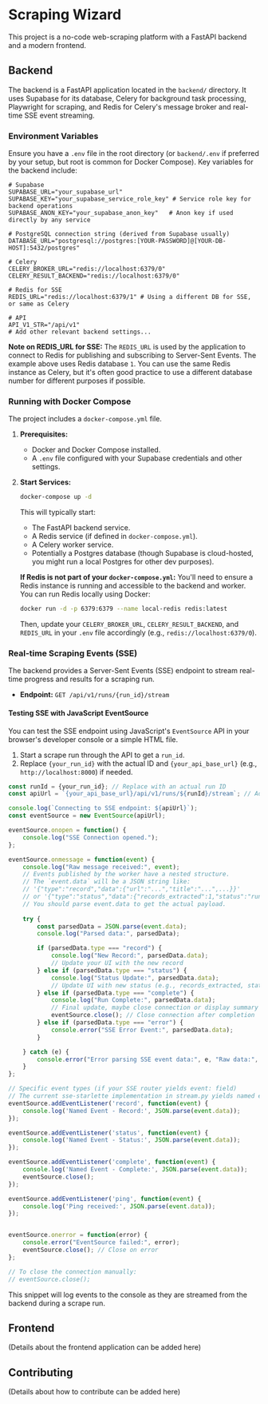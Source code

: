 # Scraping Wizard

This project is a no-code web-scraping platform with a FastAPI backend and a modern frontend.

## Backend

The backend is a FastAPI application located in the `backend/` directory. It uses Supabase for its database, Celery for background task processing, Playwright for scraping, and Redis for Celery's message broker and real-time SSE event streaming.

### Environment Variables

Ensure you have a `.env` file in the root directory (or `backend/.env` if preferred by your setup, but root is common for Docker Compose). Key variables for the backend include:

```env
# Supabase
SUPABASE_URL="your_supabase_url"
SUPABASE_KEY="your_supabase_service_role_key" # Service role key for backend operations
SUPABASE_ANON_KEY="your_supabase_anon_key"   # Anon key if used directly by any service

# PostgreSQL connection string (derived from Supabase usually)
DATABASE_URL="postgresql://postgres:[YOUR-PASSWORD]@[YOUR-DB-HOST]:5432/postgres"

# Celery
CELERY_BROKER_URL="redis://localhost:6379/0"
CELERY_RESULT_BACKEND="redis://localhost:6379/0"

# Redis for SSE
REDIS_URL="redis://localhost:6379/1" # Using a different DB for SSE, or same as Celery

# API
API_V1_STR="/api/v1"
# Add other relevant backend settings...
```

**Note on REDIS_URL for SSE:** The `REDIS_URL` is used by the application to connect to Redis for publishing and subscribing to Server-Sent Events. The example above uses Redis database `1`. You can use the same Redis instance as Celery, but it's often good practice to use a different database number for different purposes if possible.

### Running with Docker Compose

The project includes a `docker-compose.yml` file.

1.  **Prerequisites:**
    *   Docker and Docker Compose installed.
    *   A `.env` file configured with your Supabase credentials and other settings.

2.  **Start Services:**
    ```bash
    docker-compose up -d
    ```
    This will typically start:
    *   The FastAPI backend service.
    *   A Redis service (if defined in `docker-compose.yml`).
    *   A Celery worker service.
    *   Potentially a Postgres database (though Supabase is cloud-hosted, you might run a local Postgres for other dev purposes).

    **If Redis is not part of your `docker-compose.yml`:**
    You'll need to ensure a Redis instance is running and accessible to the backend and worker. You can run Redis locally using Docker:
    ```bash
    docker run -d -p 6379:6379 --name local-redis redis:latest
    ```
    Then, update your `CELERY_BROKER_URL`, `CELERY_RESULT_BACKEND`, and `REDIS_URL` in your `.env` file accordingly (e.g., `redis://localhost:6379/0`).

### Real-time Scraping Events (SSE)

The backend provides a Server-Sent Events (SSE) endpoint to stream real-time progress and results for a scraping run.

*   **Endpoint:** `GET /api/v1/runs/{run_id}/stream`

#### Testing SSE with JavaScript EventSource

You can test the SSE endpoint using JavaScript's `EventSource` API in your browser's developer console or a simple HTML file.

1.  Start a scrape run through the API to get a `run_id`.
2.  Replace `{your_run_id}` with the actual ID and `{your_api_base_url}` (e.g., `http://localhost:8000`) if needed.

```javascript
const runId = {your_run_id}; // Replace with an actual run ID
const apiUrl = `{your_api_base_url}/api/v1/runs/${runId}/stream`; // Adjust base URL if needed

console.log(`Connecting to SSE endpoint: ${apiUrl}`);
const eventSource = new EventSource(apiUrl);

eventSource.onopen = function() {
    console.log("SSE Connection opened.");
};

eventSource.onmessage = function(event) {
    console.log("Raw message received:", event);
    // Events published by the worker have a nested structure.
    // The `event.data` will be a JSON string like:
    // '{"type":"record","data":{"url":"...","title":"...",...}}'
    // or '{"type":"status","data":{"records_extracted":1,"status":"running"}}'
    // You should parse event.data to get the actual payload.
    
    try {
        const parsedData = JSON.parse(event.data);
        console.log("Parsed data:", parsedData);

        if (parsedData.type === "record") {
            console.log("New Record:", parsedData.data);
            // Update your UI with the new record
        } else if (parsedData.type === "status") {
            console.log("Status Update:", parsedData.data);
            // Update UI with new status (e.g., records_extracted, status message)
        } else if (parsedData.type === "complete") {
            console.log("Run Complete:", parsedData.data);
            // Final update, maybe close connection or display summary
            eventSource.close(); // Close connection after completion
        } else if (parsedData.type === "error") {
            console.error("SSE Error Event:", parsedData.data);
        }

    } catch (e) {
        console.error("Error parsing SSE event data:", e, "Raw data:", event.data);
    }
};

// Specific event types (if your SSE router yields event: field)
// The current sse-starlette implementation in stream.py yields named events
eventSource.addEventListener('record', function(event) {
    console.log('Named Event - Record:', JSON.parse(event.data));
});

eventSource.addEventListener('status', function(event) {
    console.log('Named Event - Status:', JSON.parse(event.data));
});

eventSource.addEventListener('complete', function(event) {
    console.log('Named Event - Complete:', JSON.parse(event.data));
    eventSource.close();
});

eventSource.addEventListener('ping', function(event) {
    console.log('Ping received:', JSON.parse(event.data));
});


eventSource.onerror = function(error) {
    console.error("EventSource failed:", error);
    eventSource.close(); // Close on error
};

// To close the connection manually:
// eventSource.close();
```

This snippet will log events to the console as they are streamed from the backend during a scrape run.

## Frontend

(Details about the frontend application can be added here)

## Contributing

(Details about how to contribute can be added here) 